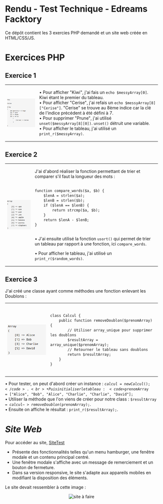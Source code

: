 # Rendu - Test Technique - Edreams Facktory

Ce dépôt contient les 3 exercies PHP demandé et un site web créée en HTML/CSS/JS.<br>
# Exercices PHP<br>

## Exercice 1

<table>
  <tr>
    <td>
      <img src="Images/Exercices/Exercice1.PNG" alt="Exercice 1" style="display: block; width: 100%; height: auto;">
    </td>
    <td style="vertical-align: top;">
      <p>
        • Pour afficher "Kiwi", j'ai fais un <code>echo $messyArray[0]</code>. Kiwi étant le premier du tableau.<br>
        • Pour afficher "Cerise", j'ai refais un <code>echo $messyArray[8]["Cerise"]</code>. "Cerise" se trouve au 8ème indice car la clé de l'indice précédent à été défini à 7.<br>
        • Pour supprimer "Prune", j'ai utilisé <code>unset($messyArray[8][0])</code>. <code>unset()</code> détruit une variable.<br>
        • Pour afficher le tableau, j'ai utilisé un <code>print_r($messyArray)</code>.<br>
      </p>
    </td>
  </tr>
</table>



## Exercice 2

<table>
  <tr>
    <td>
      <img src="Images/Exercices/Exercice2.PNG" alt="Exercice 2" style="display: block; width: 100%; height: auto;">
    </td>
    <td style="vertical-align: top;">
      <p>
        J'ai d'abord réaliser la fonction permettant de trier et comparer s'il faut la longueur des mots :<br>
      </p>
<pre>
<code>
function compare_words($a, $b) {
    $lenA = strlen($a);
    $lenB = strlen($b);
    if ($lenA == $lenB) {
        return strcmp($a, $b);
    }
    return $lenA - $lenB;
}
</code>
</pre>
      <p>
• J'ai ensuite utilisé la fonction <code>usort()</code> qui permet de trier un tableau par rapport à une fonction, ici <code>compare_words</code>.<br>

• Pour afficher le tableau, j'ai utilisé un <code>print_r($random_words)</code>.<br>
      </p>
    </td>
  </tr>
</table>


## Exercice 3

J'ai créé une classe ayant comme méthodes une fonction enlevant les Doublons :<br>

<table>
  <tr>
    <td>
      <img src="Images/Exercices/Exercice3.PNG" alt="Exercice 3" style="display: block; width: 100%; height: auto;">
    </td>
    <td style="vertical-align: top;">
<pre>
<code>
class Calcul {
    public function removeDoublon($prenomArray) {
        // Utiliser array_unique pour supprimer les doublons
        $resultArray = array_unique($prenomArray);
        // Retourner le tableau sans doublons
        return $resultArray;
    }
}
</code>
</pre>
    </td>
  </tr>
</table>

• Pour tester, on peut d'abord créer un instance : <code>$calcul = new Calcul();</code>. <br>
• Puis initialiser le tableau : <code>$prenomArray = ["Alice", "Bob", "Alice", "Charlie", "Charlie", "David"];</code><br>
• Utiliser la méthode que l'on viens de créer pour notre class : <code>$resultArray = $calcul->removeDoublon($prenomArray);</code>. <br>
• Ensuite on affiche le résultat : <code>print_r($resultArray);</code>.<br>

# *Site Web<br>*

Pour accéder au site, [SiteTest](https://raanki.github.io/Edreams-Facktory-Test/Site_HTML_CSS_JS/index.html) <br>

- Présente des fonctionnalités telles qu'un menu hamburger, une fenêtre modale et un contenu principal centré.<br>
- Une fenêtre modale s'affiche avec un message de remerciement et un bouton de fermeture.<br>
- Dans sa version responsive, le site s'adapte aux appareils mobiles en modifiant la disposition des éléments.<br>

Le site devait ressembler à cette image :

<p align="center">
  <img src="Images/Enoncé/inte.png" alt="site à faire">
</p>


